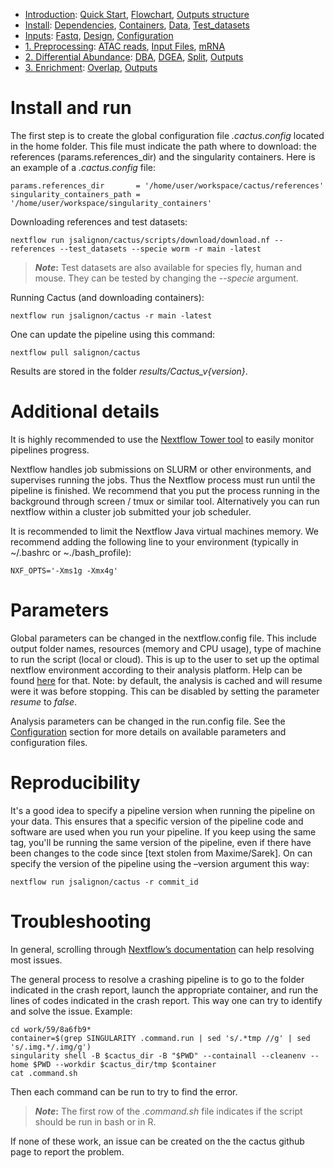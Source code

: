 

* [Introduction](/README.md): [Quick Start](/docs/1_Intro/Quick_start.md), [Flowchart](/docs/1_Intro/Flowchart.md), [Outputs structure](/docs/1_Intro/Outputs_structure.md)
* [Install](/docs/2_Install/2_Install.md): [Dependencies](/docs/2_Install/Dependencies.md), [Containers](/docs/2_Install/Containers.md), [Data](/docs/2_Install/Install_data.md), [Test_datasets](/docs/2_Install/Test_datasets.md)
* [Inputs](/docs/3_Inputs/3_Inputs.md): [Fastq](/docs/3_Inputs/Fastq.md), [Design](/docs/3_Inputs/Design.md), [Configuration](/docs/3_Inputs/Configuration.md)
* [1. Preprocessing](/docs/4_Prepro/4_Prepro.md): [ATAC reads](/docs/4_Prepro/ATAC_reads.md), [Input Files](/docs/4_Prepro/ATAC_peaks.md), [mRNA](/docs/4_Prepro/mRNA.md)
* [2. Differential Abundance](/docs/5_DA/5_DA.md): [DBA](/docs/5_DA/DBA.md), [DGEA](/docs/5_DA/DGEA.md), [Split](/docs/5_DA/Split.md), [Outputs](/docs/5_DA/Outputs.md)
* [3. Enrichment](/docs/6_Enrich/6_Enrich.md): [Overlap](/docs/6_Enrich/Overlap.md), [Outputs](/docs/6_Enrich/Outputs.md)

[](END_OF_MENU)



# Install and run

The first step is to create the global configuration file *.cactus.config* located in the home folder. This file must indicate the path where to download: the references (params.references_dir) and the singularity containers. Here is an example of a *.cactus.config* file:
```
params.references_dir       = '/home/user/workspace/cactus/references'
singularity_containers_path = '/home/user/workspace/singularity_containers'
```

Downloading references and test datasets:
```
nextflow run jsalignon/cactus/scripts/download/download.nf --references --test_datasets --specie worm -r main -latest
```

>**_Note_:** Test datasets are also available for species fly, human and mouse. They can be tested by changing the *--specie* argument.  

Running Cactus (and downloading containers):
```
nextflow run jsalignon/cactus -r main -latest
```

One can update the pipeline using this command:
```
nextflow pull salignon/cactus
```

Results are stored in the folder *results/Cactus_v{version}*.


# Additional details

It is highly recommended to use the [Nextflow Tower tool](https://tower.nf/) to easily monitor pipelines progress.

Nextflow handles job submissions on SLURM or other environments, and supervises running the jobs. Thus the Nextflow process must run until the pipeline is finished. We recommend that you put the process running in the background through screen / tmux or similar tool. Alternatively you can run nextflow within a cluster job submitted your job scheduler.

It is recommended to limit the Nextflow Java virtual machines memory. We recommend adding the following line to your environment (typically in ~/.bashrc or ~./bash_profile):
```
NXF_OPTS='-Xms1g -Xmx4g'
```


# Parameters

Global parameters can be changed in the nextflow.config file. This include output folder names, resources (memory and CPU usage), type of machine to run the script (local or cloud). This is up to the user to set up the optimal nextflow environment according to their analysis platform. Help can be found [here](https://www.nextflow.io/docs/latest/executor.html) for that.
Note: by default, the analysis is cached and will resume were it was before stopping. This can be disabled by setting the parameter *resume* to *false*. 

Analysis parameters can be changed in the run.config file. See the [Configuration](/docs/3_Inputs/Configuration.md) section for more details on available parameters and configuration files. 


# Reproducibility

It's a good idea to specify a pipeline version when running the pipeline on your data. This ensures that a specific version of the pipeline code and software are used when you run your pipeline. If you keep using the same tag, you'll be running the same version of the pipeline, even if there have been changes to the code since [text stolen from Maxime/Sarek]. On can specify the version of the pipeline using the –version argument this way:
```
nextflow run jsalignon/cactus -r commit_id
```


# Troubleshooting

In general, scrolling through [Nextflow’s documentation](https://www.nextflow.io/docs/latest/index.html) can help resolving most issues.

The general process to resolve a crashing pipeline is to go to the folder indicated in the crash report, launch the appropriate container, and run the lines of codes indicated in the crash report. This way one can try to identify and solve the issue. Example:

```
cd work/59/8a6fb9*
container=$(grep SINGULARITY .command.run | sed 's/.*tmp //g' | sed 's/.img.*/.img/g')
singularity shell -B $cactus_dir -B "$PWD" --containall --cleanenv --home $PWD --workdir $cactus_dir/tmp $container
cat .command.sh
```

Then each command can be run to try to find the error. 

>**_Note_:** The first row of the *.command.sh* file indicates if the script should be run in bash or in R.

If none of these work, an issue can be created on the the cactus github page to report the problem.

